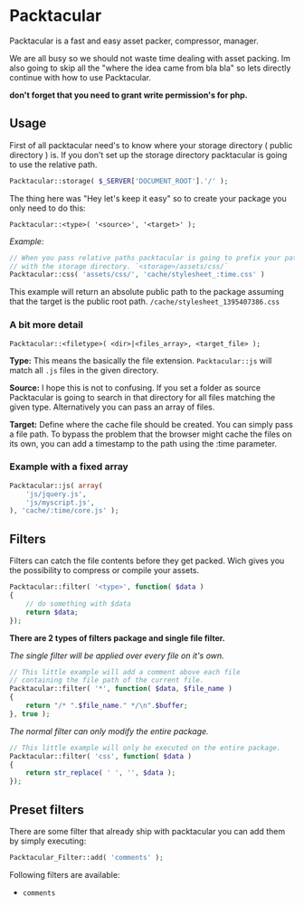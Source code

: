 Packtacular
===========

Packtacular is a fast and easy asset packer, compressor, manager.

We are all busy so we should not waste time dealing with asset packing. Im also going to skip all the "where the idea came from bla bla" so lets directly continue with how to use Packtacular.

**don't forget that you need to grant write permission's for php.**

## Usage

First of all packtacular need's to know where your storage directory ( public directory ) is. 
If you don't set up the storage directory packtacular is going to use the relative path.

```php
Packtacular::storage( $_SERVER['DOCUMENT_ROOT'].'/' );
```

The thing here was "Hey let's keep it easy" so to create your package you only need to do this:

	Packtacular::<type>( '<source>', '<target>' );

_Example:_
	
```php
// When you pass relative paths packtacular is going to prefix your path
// with the storage directory. `<storage>/assets/css/`
Packtacular::css( 'assets/css/', 'cache/stylesheet_:time.css' )
```

This example will return an absolute public path to the package assuming that the target is the public root path.
`/cache/stylesheet_1395407386.css`

### A bit more detail
	
	Packtacular::<filetype>( <dir>|<files_array>, <target_file> );

**Type:**
This means the basically the file extension. `Packtacular::js` will match all `.js` files in the given directory.

**Source:**
I hope this is not to confusing. If you set a folder as source Packtacular is going to
search in that directory for all files matching the given type. Alternatively	you can
pass an array of files.

**Target:**
Define where the cache file should be created. You can simply pass a file path. To bypass
the problem that the browser might cache the files on its own, you can add a timestamp
to the path using the :time parameter.
 
### Example with a fixed array

```php
Packtacular::js( array(
	'js/jquery.js',
	'js/myscript.js',
), 'cache/:time/core.js' );
```
	
## Filters

Filters can catch the file contents before they get packed. Wich gives you the possibility to compress or compile your assets.

```php
Packtacular::filter( '<type>', function( $data ) 
{	
	// do something with $data
	return $data;
});
```

**There are 2 types of filters package and single file filter.**

_The single filter will be applied over every file on it's own._

```php
// This little example will add a comment above each file 
// containing the file path of the current file.
Packtacular::filter( '*', function( $data, $file_name ) 
{	
	return "/* ".$file_name." */\n".$buffer;
}, true );
```

_The normal filter can only modify the entire package._

```php
// This little example will only be executed on the entire package.
Packtacular::filter( 'css', function( $data ) 
{	
	return str_replace( ' ', '', $data );
});
```

## Preset filters

There are some filter that already ship with packtacular you can add them by simply executing:

```php
Packtacular_Filter::add( 'comments' );
```

Following filters are available:

 * `comments`